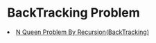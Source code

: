 # BackTracking Problem

[ <li> N Queen Problem By Recursion(BackTracking)](https://github.com/ibadsaleem/BackTracking-Recursion/blob/master/N_Queen_Problem.cpp)
